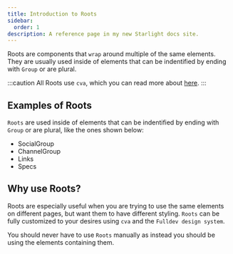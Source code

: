 ```yaml
---
title: Introduction to Roots
sidebar:
  order: 1
description: A reference page in my new Starlight docs site.
---
```


Roots are components that `wrap` around multiple of the same elements. They are usually used inside of elements that can be indentified by ending with `Group` or are plural.

:::caution
All Roots use `cva`, which you can read more about [here](https://cva.style/docs).
:::

## Examples of Roots

`Roots` are used inside of elements that can be indentified by ending with `Group` or are plural, like the ones shown below:

- SocialGroup
- ChannelGroup
- Links
- Specs

## Why use Roots?

Roots are especially useful when you are trying to use the same elements on different pages, but want them to have different styling. `Roots` can be fully customized to your desires using `cva` and the `Fulldev design system`.

You should never have to use `Roots` manually as instead you should be using the elements containing them.
